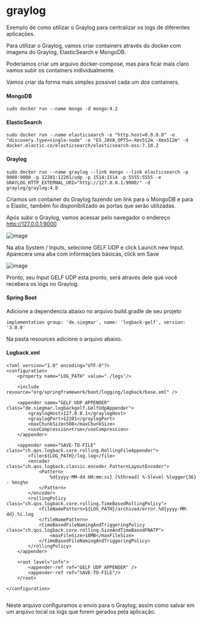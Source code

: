 # graylog

Exemplo de como utilizar o Graylog para centralizar os logs de diferentes aplicações.

Para utilizar o Graylog, vamos criar containers através do docker com imagens do Graylog, ElasticSearch e MongoDB.

Poderiamos criar um arquivo docker-compose, mas para ficar mais claro vamos subir os containers individualmente.     

Vamos criar da forma mais simples possivel cada um dos containers.

#### MongoDB
```  
sudo docker run --name mongo -d mongo:4.2
``` 

#### ElasticSearch
```   
sudo docker run --name elasticsearch -e "http.host=0.0.0.0" -e "discovery.type=single-node" -e "ES_JAVA_OPTS=-Xms512m -Xmx512m" -d docker.elastic.co/elasticsearch/elasticsearch-oss:7.10.2
```   

#### Graylog
``` 
sudo docker run --name graylog --link mongo --link elasticsearch -p 9000:9000 -p 12201:12201/udp -p 1514:1514 -p 5555:5555 -e GRAYLOG_HTTP_EXTERNAL_URI="http://127.0.0.1:9000/" -d graylog/graylog:4.0
``` 

Criamos um container do Graylog fazendo um link para o MongoDB e para o Elastic, também foi disponibilizado as portas que serão utilizadas.


Após subir o Graylog, vamos acessar pelo navegador o endereço http://127.0.0.1:9000

![image](https://user-images.githubusercontent.com/41808527/113050218-f822cd00-917a-11eb-907c-3ac54cfc6069.png)

Na aba System / Inputs, selecione GELF UDP e click Launch new Input. Aparecera uma aba com informações básicas, click em Save

![image](https://user-images.githubusercontent.com/41808527/113050557-59e33700-917b-11eb-885b-89562c7f9bab.png)

Pronto, seu Input GELF UDP esta pronto, será através dele que você recebera os logs no Graylog.

#### Spring Boot

Adicione a dependencia abaixo no arquivo build.gradle de seu projeto

``` 
implementation group: 'de.siegmar', name: 'logback-gelf', version: '3.0.0'
```  

Na pasta resources adicione o arquivo abaixo.

#### Logback.xml
```  
<?xml version="1.0" encoding="UTF-8"?>
<configuration>
    <property name="LOG_PATH" value="./logs"/>

    <include resource="org/springframework/boot/logging/logback/base.xml" />

    <appender name="GELF UDP APPENDER" class="de.siegmar.logbackgelf.GelfUdpAppender">
        <graylogHost>127.0.0.1</graylogHost>
        <graylogPort>12201</graylogPort>
        <maxChunkSize>508</maxChunkSize>
        <useCompression>true</useCompression>
    </appender>

    <appender name="SAVE-TO-FILE" class="ch.qos.logback.core.rolling.RollingFileAppender">
        <file>${LOG_PATH}/log.log</file>
        <encoder class="ch.qos.logback.classic.encoder.PatternLayoutEncoder">
            <Pattern>
                %d{yyyy-MM-dd HH:mm:ss} [%thread] %-5level %logger{36} - %msg%n
            </Pattern>
        </encoder>
        <rollingPolicy class="ch.qos.logback.core.rolling.TimeBasedRollingPolicy">
            <fileNamePattern>${LOG_PATH}/archived/error.%d{yyyy-MM-dd}.%i.log
            </fileNamePattern>
            <timeBasedFileNamingAndTriggeringPolicy class="ch.qos.logback.core.rolling.SizeAndTimeBasedFNATP">
                <maxFileSize>10MB</maxFileSize>
            </timeBasedFileNamingAndTriggeringPolicy>
        </rollingPolicy>
    </appender>

    <root level="info">
        <appender-ref ref="GELF UDP APPENDER" />
        <appender-ref ref="SAVE-TO-FILE"/>
    </root>

</configuration>


```

Neste arquivo configuramos o envio para o Graylog, assim como salvar em um arquivo local os logs que forem gerados pela aplicação.




